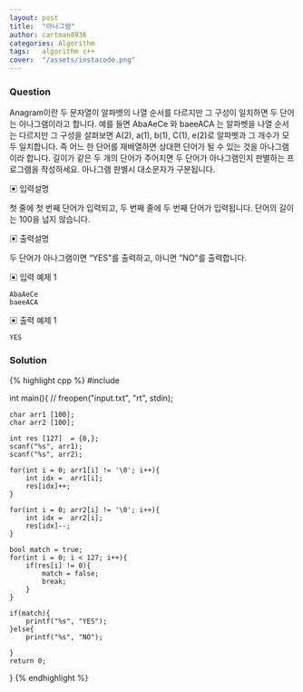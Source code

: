 ```yaml
---
layout: post
title:  "아나그램"
author: cartman8936
categories: Algorithm
tags:	algorithm c++
cover:  "/assets/instacode.png"
---
```


### Question
Anagram이란 두 문자열이 알파벳의 나열 순서를 다르지만 그 구성이 일치하면 두 단어는 아나그램이라고 합니다.
예를 들면 AbaAeCe 와 baeeACA 는 알파벳을 나열 순서는 다르지만 그 구성을 살펴보면
A(2), a(1), b(1), C(1), e(2)로 알파벳과 그 개수가 모두 일치합니다. 즉 어느 한 단어를 재배열하면 
상대편 단어가 될 수 있는 것을 아나그램이라 합니다.
길이가 같은 두 개의 단어가 주어지면 두 단어가 아나그램인지 판별하는 프로그램을 작성하세요.
아나그램 판별시 대소문자가 구분됩니다.


▣ 입력설명 

첫 줄에 첫 번째 단어가 입력되고, 두 번째 줄에 두 번째 단어가 입력됩니다.
단어의 길이는 100을 넘지 않습니다. 

▣ 출력설명 

두 단어가 아나그램이면 “YES"를 출력하고, 아니면 ”NO"를 출력합니다.



▣ 입력 예제 1
```
AbaAeCe
baeeACA

```

▣ 출력 예제 1
```
YES

```

### Solution
{% highlight cpp %}
#include <iostream>

int main(){
//	freopen("input.txt", "rt", stdin);

	char arr1 [100]; 
	char arr2 [100]; 
	
	int res [127]  = {0,};
	scanf("%s", arr1);
	scanf("%s", arr2);
	
	for(int i = 0; arr1[i] != '\0'; i++){
		int idx =  arr1[i];
		res[idx]++;
	}
  	
	for(int i = 0; arr2[i] != '\0'; i++){
		int idx =  arr2[i];
		res[idx]--;
	}	
	
	bool match = true;
	for(int i = 0; i < 127; i++){
		if(res[i] != 0){
			match = false;
			break;
		}
	}
	
	if(match){
		printf("%s", "YES");
	}else{
		printf("%s", "NO");

	}
	return 0;
}
{% endhighlight %}


